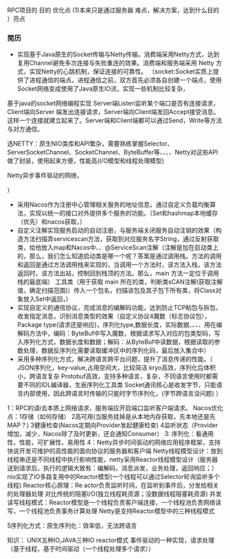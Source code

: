 RPC项目的
目的
优化点
(1)本来只是通过服务器
难点，解决方案，达到什么目的
）亮点
### 简历
- 实现基于Java原生的Socket传输与Netty传输。消费端采用Netty方式，达到复用Channel避免多次连接与失败重连的效果。消费端和服务端采用 Netty 方式，实现Netty的心跳机制，保证连接的可靠性。 （socket:Socket实质上提供了进程通信的端点。进程通信之前，双方首先必须各自创建一个端点，使用Socket网络变成使用了Java原生IO流，实现一些机制比较复杂，

基于java的socket网络编程实现
        Server端Listen监听某个端口是否有连接请求，Client端向Server 端发出连接请求，Server端向Client端发回Accept接受消息。这样一个连接就建立起来了。Server端和Client端都可以通过Send，Write等方法与对方通信。

选NETTY：原生NIO类库和API繁杂，需要熟练掌握Selector、ServerSocketChannel、SocketChannel、ByteBuffer等、、、、Netty对这些API做了封装，使用起来方便，性能高(I/O模型和线程处理模型)

Netty异步事件驱动的网络，

）
- 采用Nacos作为注册中心管理相关服务的地址信息，通过自定义负载均衡算法，实现以统一的接口对外提供多个服务的功能。（Set和hashmap本地缓存（优先）和nacos获取，）
- 自定义注解实现服务启动的自动注册，与服务端关闭服务自动注销的效果（构造方法扫描弄servicescan方法，获取到对应服务名字String，通过反射获取类，给他放入map和Nacos中、、@ServiceScan注解（注解是加在启动类上的，那么，我们怎么知道启动类是哪一个呢？答案是通过调用栈。方法的调用和返回是通过方法调用栈来实现的，当调用一个方法时，该方法入栈，该方法返回时，该方法出站，控制回到栈顶的方法。那么，main 方法一定位于调用栈的最底端）   工具类（用于获取 main 所在的类，判断类sCAN注解(获取注解值，确定扫描范围)）传入一个包名，扫描该包及其子包下所有类，将Class对象放入Set中返回，）
- 实现自定义的通信协议，完成消息的编解码功能，达到防止TCP粘包与拆包，收发指定消息，识别消息类型的效果（自定义协议4魔数（标志协议包），Package type(请求还是响应)，序列化type,数据长度，实际数据、、、、用在编解码方法中，编码：ByteBuf中写入魔数，根据请求写入对应的包类型码，写入序列化方式，数据长度和数据；解码：从ByteBuf中读数据，根据读取的参数处理，数据反序列化需要读取缓冲区中的序列化码，最后放入集合中）
- 采用多种序列化方式，解决跨语言跨平台问题，提升了消息传递的性能。（
JSON序列化，key-value,占用空间大，比较简洁
kryo高效，序列化后体积小，跨语言复杂
	      Protobuf高效，支持多种语言，复杂，不同语言使用时都需要不同的IDL编译器，生辰序列化工具类
           Socket通讯核心是收发字节，只能语言内部使用，因此跨语言时传输的只能时字节序列化，(字节跨语言没问题)    ）

1：RPC的请i去本质上网络请求，服务端应开启端口监听客户端请求。
Nacos优化点：1存储（如何存储）
2高可用(当服务挂掉是从本地内存获取，先本地还是先MAP？) 
3健康检查(Nacos定期向Provider发起健康检查) 
 4监听状态（Provider增加，减少，Nacos除了及时更新，还会通知Consumer）
3: 序列化：看通用性，性能，可扩展性，易用性
4：Netty异步时间驱动的网络应用程序框架，支持快说开发可维护的高性能的面向协议的服务器和客户端
   Netty线程模型设计：放到线程串还是不同线程中执行影响性能，netty采用Reactor线程模型设计（服务器送到请求后，执行的逻辑大致有：编解码，消息派发，业务处理，返回响应；）nio实现了IO多路复用中的Reactor模型(一个线程可以通过Selector轮询监听多个线程)
    Reactor核心原理：Re actor负责监听时间，在监听到事件后，分发给相关的处理器处理   对比传统的阻塞I/O(独立线程耗资源；没数据线程阻塞耗资源) 
    并发读写线程模式：Reactor模型是一个线程负责客户端连接，一个线程池负责网络读写，一个线程池负责事务计算处理
    Netty是支持Reactor模型中的三种线程模式

5序列化方式：原生序列化：效率低，无法跨语言
	      
                 

知识：
UNIX五种IO,JAVA三种IO 
reactor模式 事件驱动的一种实现，请求处理（基于线程，基于时间驱动（一个线程处理多个请求））